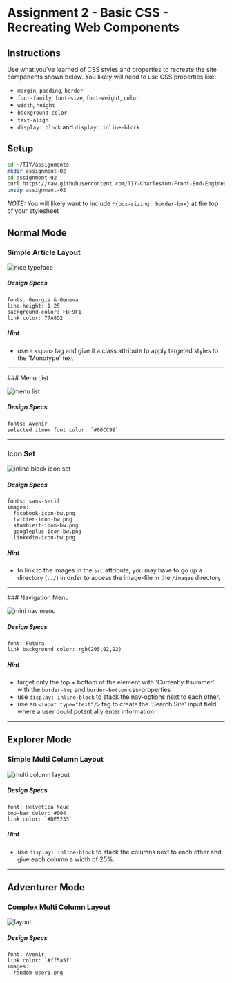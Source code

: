 # Assignment 2 - Basic CSS - Recreating Web Components

## Instructions

Use what you've learned of CSS styles and properties to recreate the site components shown below. You likely will need to use CSS properties like:

- `margin`, `padding`, `border`
- `font-family`, `font-size`, `font-weight`, `color`
- `width`, `height`
- `background-color`
- `text-align`
- `display: block` and `display: inline-block`

## Setup

```sh
cd ~/TIY/assignments
mkdir assignment-02
cd assignment-02
curl https://raw.githubusercontent.com/TIY-Charleston-Front-End-Engineering/Course-Guide/master/assignments/basic-css-web-components/assignment-files.zip > assignment-files.zip
unzip assignment-02
```

*NOTE:* You will likely want to include `*{box-sizing: border-box}` at the top of your stylesheet

## Normal Mode

### Simple Article Layout

![nice typeface](https://raw.githubusercontent.com/t3patterson/TIY-2016-Q3/master/assignments/basic-css-web-components/example-components/nice-typeface.png)

##### Design Specs

```
fonts: Georgia & Geneva
line-height: 1.25
background-color: FBF9F1
link color: 77A8D2
```

##### Hint

+ use a `<span>` tag and give it a class attribute to apply targeted styles to the 'Monotype' text

<hr/>
### Menu List

![menu list](https://raw.githubusercontent.com/t3patterson/TIY-2016-Q3/master/assignments/basic-css-web-components/example-components/menu-list.png)

##### *Design Specs*

```
fonts: Avenir
selected itmem font color: `#66CC99`
```


<hr/>

### Icon Set

![inline block icon set](./example-components/inline-icon-set.png)

##### *Design Specs*

```
fonts: sans-serif
images:
  facebook-icon-bw.png
  twitter-icon-bw.png
  stumbleit-icon-bw.png
  googleplus-icon-bw.png
  linkedin-icon-bw.png
```

##### Hint
- to link to the images in the `src` attribute, you may have to go up a directory (`../`) in order to access the image-file in the `/images` directory 	

<hr/>
### Navigation Menu

![mini nav menu](https://raw.githubusercontent.com/t3patterson/TIY-2016-Q3/master/assignments/basic-css-web-components/example-components/mini-nav-menu.png)

##### *Design Specs*

```
font: Futura
link background color: rgb(205,92,92)
```

##### Hint
- target only the top + bottom of the element with 'Currently:#summer'  with the `border-top` and `border-bottom` css-properties
- use `display: inline-block` to stack the nav-options next to each other.
- use an `<input type="text"/>` tag to create the 'Search Site' input field where a user could potentially enter information.

<hr/>

## Explorer Mode

### Simple Multi Column Layout
![multi column layout](https://raw.githubusercontent.com/t3patterson/TIY-2016-Q3/master/assignments/basic-css-web-components/example-components/basic-column-layout.png)

##### *Design Specs*
```
font: Helvetica Neue
top-bar color: #004
link color: `#DE5233`
```
##### Hint
- use `display: inline-block` to stack the columns next to each other and give each column a width of 25%.


<hr/>

## Adventurer Mode

### Complex Multi Column Layout

![layout](https://raw.githubusercontent.com/t3patterson/TIY-2016-Q3/master/assignments/basic-css-web-components/example-components/extended-layout.png)

##### *Design Specs*

```
font: Avenir
link color: `#ff5a5f`
images:
  random-user1.png
```

